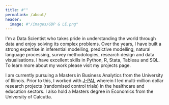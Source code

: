 ```yaml
---
title: #""
permalink: /about/
header:
  image: #"/images/GDP & LE.png"
---
```


I'm a Data Scientist who takes pride in understanding the world through data and enjoy solving its complex problems.
Over the years, I have built a strong expertise in inferential modelling, predictive modelling, natural language processing, survey methodologies, research design and data visualisations. I have excellent skills in Python, R, Stata, Tableau and SQL. To learn more about my work please visit my projects page.

I am currently pursuing a Masters in Business Analytics from the University of Illinois. Prior to this, I worked with [J-PAL](%https://www.povertyactionlab.org%) wherein I led multi-million dollar research projects (randomised control trials) in the healthcare and education sectors. I also hold a Masters degree in Economics from the University of Calcutta.    
